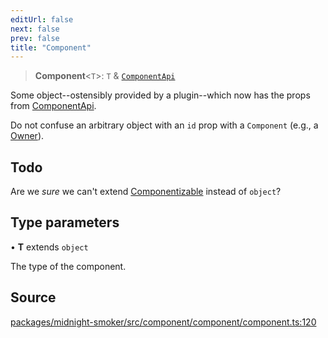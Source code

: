 ```yaml
---
editUrl: false
next: false
prev: false
title: "Component"
---
```


> **Component**\<`T`\>: `T` & [`ComponentApi`](/api/midnight-smoker/midnight-smoker/component/interfaces/componentapi/)

Some object--ostensibly provided by a plugin--which now has the props from
[ComponentApi](/api/midnight-smoker/midnight-smoker/component/interfaces/componentapi/).

Do not confuse an arbitrary object with an `id` prop with a `Component`
(e.g., a [Owner](/api/midnight-smoker/midnight-smoker/component/interfaces/owner/)).

## Todo

Are we _sure_ we can't extend [Componentizable](Componentizable.md) instead of
  `object`?

## Type parameters

• **T** extends `object`

The type of the component.

## Source

[packages/midnight-smoker/src/component/component/component.ts:120](https://github.com/boneskull/midnight-smoker/blob/417858b/packages/midnight-smoker/src/component/component/component.ts#L120)
